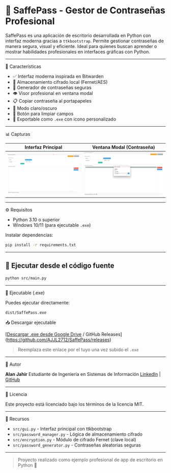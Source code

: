 # 🔐 SaffePass - Gestor de Contraseñas Profesional

SaffePass es una aplicación de escritorio desarrollada en Python con interfaz moderna gracias a `ttkbootstrap`. Permite gestionar contraseñas de manera segura, visual y eficiente. Ideal para quienes buscan aprender o mostrar habilidades profesionales en interfaces gráficas con Python.

_____________________________________________________________________________________________________________________________________________________________________________________________________________________

📅 Características

* ✅ Interfaz moderna inspirada en Bitwarden
* 🔐 Almacenamiento cifrado local (Fernet/AES)
* 🎲 Generador de contraseñas seguras
* 👁️ Visor profesional en ventana modal
* 📋 Copiar contraseña al portapapeles
* 🌚 Modo claro/oscuro
* 🧹 Botón para limpiar campos
* 📄 Exportable como `.exe` con icono personalizado

_____________________________________________________________________________________________________________________________________________________________________________________________________________________

📊 Capturas

| Interfaz Principal              | Ventana Modal (Contraseña)        |
| ------------------------------- | --------------------------------- |
| ![main](assets/screen_main.png) | ![modal](assets/screen_modal.png) |

_____________________________________________________________________________________________________________________________________________________________________________________________________________________

⚙️ Requisitos

* Python 3.10 o superior
* Windows 10/11 (para ejecutable `.exe`)

Instalar dependencias:

```bash
pip install -r requirements.txt
```

_____________________________________________________________________________________________________________________________________________________________________________________________________________________

## 🔄 Ejecutar desde el código fuente

```bash
python src/main.py
```

_____________________________________________________________________________________________________________________________________________________________________________________________________________________

💾 Ejecutable (.exe)

Puedes ejecutar directamente:

```
dist/SaffePass.exe
```

📥 Descargar ejecutable

[[Descargar .exe desde Google Drive](https://drive.google.com/file/d/1uZ7aAyytJftUmjK3hm3FtGKzpNUU45jx/view?usp=drive_link) / GitHub Releases](https://github.com/AJJL2712/SaffePass/releases)

> Reemplaza este enlace por el tuyo una vez subido el `.exe`

_____________________________________________________________________________________________________________________________________________________________________________________________________________________

👤 Autor

**Alan Jahir**
Estudiante de Ingeniería en Sistemas de Información
[LinkedIn]([https://linkedin.com/in/alanjahir](https://www.linkedin.com/in/alan-jumbo-l%C3%B3pez-566a91213/)) | [GitHub](https://github.com/AJJL2712)

_____________________________________________________________________________________________________________________________________________________________________________________________________________________

📄 Licencia

Este proyecto está licenciado bajo los términos de la licencia MIT.

_____________________________________________________________________________________________________________________________________________________________________________________________________________________

📘 Recursos

* `src/gui.py` - Interfaz principal con ttkbootstrap
* `src/password_manager.py` - Lógica de almacenamiento cifrado
* `src/encryption.py` - Módulo de cifrado Fernet (clave local)
* `src/password_generator.py` - Contraseñas aleatorias seguras

_____________________________________________________________________________________________________________________________________________________________________________________________________________________

> Proyecto realizado como ejemplo profesional de app de escritorio en Python 🚀
